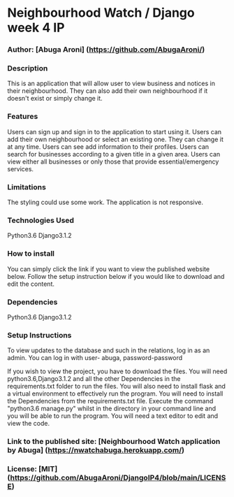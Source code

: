 # Neighbourhood Watch / Django week 4 IP

### Author: [Abuga Aroni] (https://github.com/AbugaAroni/)

### Description
This is an application that will allow user to view business and notices in their neighbourhood. They can also add their own neighbourhood if it doesn't exist or simply change it.

### Features
Users can sign up and sign in to the application to start using it.
Users can add their own neighbourhood or select an existing one. They can change it at any time.
Users can see add information to their profiles.
Users can search for businesses according to a given title in a given area.
Users can view either all businesses or only those that provide essential/emergency services.

### Limitations
The styling could use some work.
The application is not responsive.

### Technologies Used
Python3.6
Django3.1.2

### How to install
You can simply click the link if you want to view the published website below.
Follow the setup instruction below if you would like to download and edit the content.

### Dependencies
Python3.6
Django3.1.2

### Setup Instructions
To view updates to the database and such in the relations, log in as an admin.
You can log in with user- abuga, password-password

If you wish to view the project, you have to download the files. You will need python3.6,Django3.1.2 and all the other Dependencies in the requirements.txt folder  to run the files.
You will also need to install flask and a virtual environment to effectively run the program.
You will need to install the Dependencies from the requirements.txt file.
Execute the command "python3.6 manage.py" whilst in the directory in your command line and you will be able to run the program.
You will need a text editor to edit and view the code.

### Link to the published site: [Neighbourhood Watch application by Abuga] (https://nwatchabuga.herokuapp.com/)

### License: [MIT] (https://github.com/AbugaAroni/DjangoIP4/blob/main/LICENSE)
